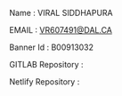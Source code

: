 Name : VIRAL SIDDHAPURA

EMAIL : VR607491@DAL.CA

Banner Id : B00913032

GITLAB Repository : 

Netlify Repository : 